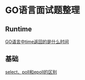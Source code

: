# GO语言面试题整理

## Runtime

[GO语言中time返回的是什么时间](./runtime/timenow.md)

## 基础

[select、poll和epoll的区别](./basic/epoll.md)